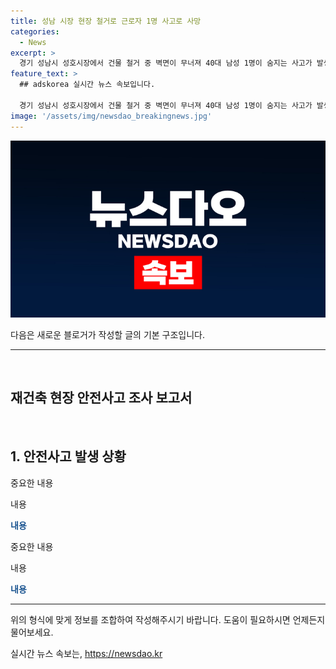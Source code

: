 ```yaml
---
title: 성남 시장 현장 철거로 근로자 1명 사고로 사망
categories:
  - News
excerpt: >
  경기 성남시 성호시장에서 건물 철거 중 벽면이 무너져 40대 남성 1명이 숨지는 사고가 발생했다. 작업자 A씨는 벽면이 무너져 사망했으며, 다른 근로자 4명은 무사했다. 소방당국은 굴착기로 구조작업을 벌여 A씨를 수습했지만 이미 사망 판정이 내려졌다. 경찰은 사고 경위를 조사 중이다. (출처: 데일리안, 정진주 기자)
feature_text: >
  ## adskorea 실시간 뉴스 속보입니다.

  경기 성남시 성호시장에서 건물 철거 중 벽면이 무너져 40대 남성 1명이 숨지는 사고가 발생했다. 작업자 A씨는 벽면이 무너져 사망했으며, 다른 근로자 4명은 무사했다. 소방당국은 굴착기로 구조작업을 벌여 A씨를 수습했지만 이미 사망 판정이 내려졌다. 경찰은 사고 경위를 조사 중이다. (출처: 데일리안, 정진주 기자)
image: '/assets/img/newsdao_breakingnews.jpg'
---
```


<p><img src="/assets/img/newsdao_breakingnews.jpg" alt="adskorea 속보" /></p>

<p>다음은 새로운 블로거가 작성할 글의 기본 구조입니다.</p>

<hr />

<p data-ke-size="size16">&nbsp;</p>

<h2 data-ke-size="size26">재건축 현장 안전사고 조사 보고서</h2>

<p data-ke-size="size16">&nbsp;</p>

<h2 data-ke-size="size24">1. 안전사고 발생 상황</h2>

<p>중요한 내용</p>

<p data-ke-size="size16">내용</p>

<p><b><span style="color: #1a5490;">내용</span></b></p>

<p>중요한 내용</p>

<p data-ke-size="size16">내용</p>

<p><b><span style="color: #1a5490;">내용</span></b></p>

<hr />

<p>위의 형식에 맞게 정보를 조합하여 작성해주시기 바랍니다. 도움이 필요하시면 언제든지 물어보세요.</p>
실시간 뉴스 속보는, <a href="https://newsdao.kr" rel="dofollow">https://newsdao.kr</a>


